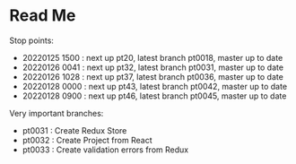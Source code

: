 # Read Me

Stop points:
* 20220125 1500 : next up pt20, latest branch pt0018, master up to date
* 20220126 0041 : next up pt32, latest branch pt0031, master up to date
* 20220126 1028 : next up pt37, latest branch pt0036, master up to date
* 20220128 0000 : next up pt43, latest branch pt0042, master up to date
* 20220128 0900 : next up pt46, latest branch pt0045, master up to date

Very important branches:
* pt0031 : Create Redux Store
* pt0032 : Create Project from React
* pt0033 : Create validation errors from Redux